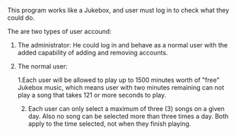 This program works like a Jukebox, and user must log in to check what they could do.

The are two types of user accound:
1. The administrator:
    He could log in and behave as a normal user with the added capability of adding and removing accounts.  
    
    
2. The normal user:

    1.Each user will be allowed to play up to 1500 minutes worth of "free" Jukebox music, which means user with two minutes remaining can not play a song that takes 121 or more seconds to play.
    
    
    2. Each user can only select a maximum of three (3) songs on a given day. Also no song can be selected more than three times a day.  Both apply to the time selected, not when they finish playing. 
